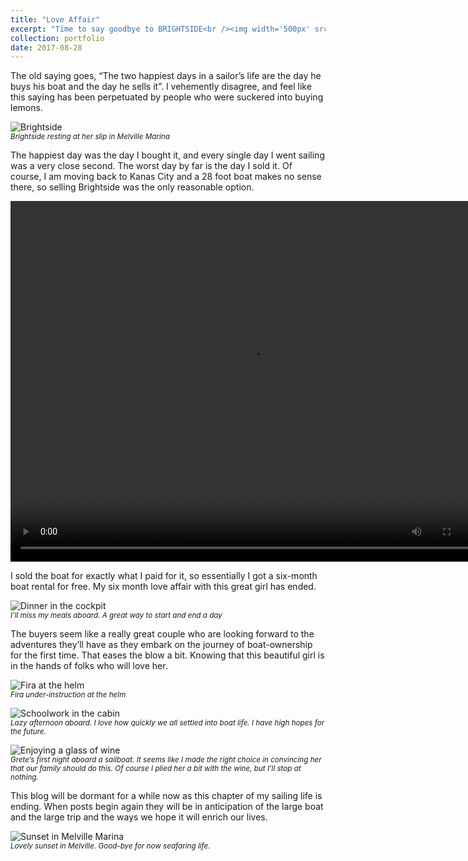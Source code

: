 ```yaml
---
title: "Love Affair"
excerpt: "Time to say goodbye to BRIGHTSIDE<br /><img width='500px' src='/images/sailing-blog/brightside-at-slip.jpeg' alt='Brightside' />"
collection: portfolio
date: 2017-08-28
---
```


The old saying goes, “The two happiest days in a sailor’s life are the day he buys his boat and the day he sells it”. I vehemently disagree, and feel like this saying has been perpetuated by people who were suckered into buying lemons.

![Brightside](/images/sailing-blog/brightside-at-slip.jpeg)
<br /><small><em>Brightside resting at her slip in Melville Marina</em></small>

The happiest day was the day I bought it, and every single day I went sailing was a very close second. The worst day by far is the day I sold it. Of course, I am moving back to Kanas City and a 28 foot boat makes no sense there, so selling Brightside was the only reasonable option.

<video width="770" height="577" controls>
	<source src="/images/sailing-blog/bow-wake.mp4" type="video/mp4">
	Your browser does not support the video tag.
</video>

I sold the boat for exactly what I paid for it, so essentially I got a six-month boat rental for free. My six month love affair with this great girl has ended.

![Dinner in the cockpit](/images/sailing-blog/cockpit-dinner.jpeg)
<br /><small><em>I’ll miss my meals aboard. A great way to start and end a day</em></small>

The buyers seem like a really great couple who are looking forward to the adventures they’ll have as they embark on the journey of boat-ownership for the first time. That eases the blow a bit. Knowing that this beautiful girl is in the hands of folks who will love her.

![Fira at the helm](/images/sailing-blog/fira-helm.jpeg)
<br /><small><em>Fira under-instruction at the helm</em></small>

![Schoolwork in the cabin](/images/sailing-blog/schoolwork.jpeg)
<br /><small><em>Lazy afternoon aboard. I love how quickly we all settled into boat life. I have high hopes for the future.</em></small>

![Enjoying a glass of wine](/images/sailing-blog/sundowners.jpeg)
<br /><small><em>Grete’s first night aboard a sailboat. It seems like I made the right choice in convincing her that our family should do this. Of course I plied her a bit with the wine, but I’ll stop at nothing.</em></small>

This blog will be dormant for a while now as this chapter of my sailing life is ending. When posts begin again they will be in anticipation of the large boat and the large trip and the ways we hope it will enrich our lives.

![Sunset in Melville Marina](/images/sailing-blog/melville-sunset.jpeg)
<br /><small><em>Lovely sunset in Melville. Good-bye for now seafaring life.</em></small>

